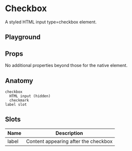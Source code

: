 <script>
    import Example from './CheckboxExample.svelte';
    import ThemePropCard from '../ThemePropCard.svelte';
</script>

# Checkbox

A styled HTML input type=checkbox element.

## Playground

<Example />

## Props

No additional properties beyond those for the native element.

## Anatomy

```
checkbox
  HTML input (hidden)
  checkmark
label slot
```

## Slots

| Name  | Description                          |
| ----- | ------------------------------------ |
| label | Content appearing after the checkbox |
